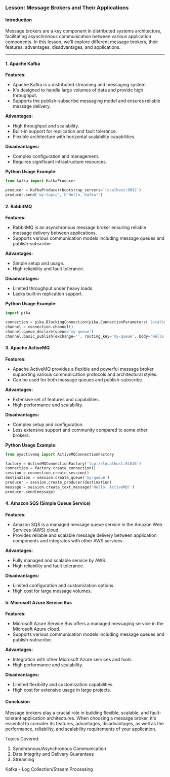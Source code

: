 ### Lesson: Message Brokers and Their Applications

#### Introduction

Message brokers are a key component in distributed systems architecture, facilitating asynchronous communication between various application components. In this lesson, we'll explore different message brokers, their features, advantages, disadvantages, and applications.

---

#### 1. Apache Kafka

**Features:**
- Apache Kafka is a distributed streaming and messaging system.
- It's designed to handle large volumes of data and provide high throughput.
- Supports the publish-subscribe messaging model and ensures reliable message delivery.

**Advantages:**
- High throughput and scalability.
- Built-in support for replication and fault tolerance.
- Flexible architecture with horizontal scalability capabilities.

**Disadvantages:**
- Complex configuration and management.
- Requires significant infrastructure resources.

**Python Usage Example:**
```python
from kafka import KafkaProducer

producer = KafkaProducer(bootstrap_servers='localhost:9092')
producer.send('my-topic', b'Hello, Kafka!')
```

#### 2. RabbitMQ

**Features:**
- RabbitMQ is an asynchronous message broker ensuring reliable message delivery between applications.
- Supports various communication models including message queues and publish-subscribe.

**Advantages:**
- Simple setup and usage.
- High reliability and fault tolerance.

**Disadvantages:**
- Limited throughput under heavy loads.
- Lacks built-in replication support.

**Python Usage Example:**
```python
import pika

connection = pika.BlockingConnection(pika.ConnectionParameters('localhost'))
channel = connection.channel()
channel.queue_declare(queue='my-queue')
channel.basic_publish(exchange='', routing_key='my-queue', body='Hello, RabbitMQ!')
```

#### 3. Apache ActiveMQ

**Features:**
- Apache ActiveMQ provides a flexible and powerful message broker supporting various communication protocols and architectural styles.
- Can be used for both message queues and publish-subscribe.

**Advantages:**
- Extensive set of features and capabilities.
- High performance and scalability.

**Disadvantages:**
- Complex setup and configuration.
- Less extensive support and community compared to some other brokers.

**Python Usage Example:**
```python
from pyactivemq import ActiveMQConnectionFactory

factory = ActiveMQConnectionFactory('tcp://localhost:61616')
connection = factory.create_connection()
session = connection.create_session()
destination = session.create_queue('my-queue')
producer = session.create_producer(destination)
message = session.create_text_message('Hello, ActiveMQ!')
producer.send(message)
```

#### 4. Amazon SQS (Simple Queue Service)

**Features:**
- Amazon SQS is a managed message queue service in the Amazon Web Services (AWS) cloud.
- Provides reliable and scalable message delivery between application components and integrates with other AWS services.

**Advantages:**
- Fully managed and scalable service by AWS.
- High reliability and fault tolerance.

**Disadvantages:**
- Limited configuration and customization options.
- High cost for large message volumes.

#### 5. Microsoft Azure Service Bus

**Features:**
- Microsoft Azure Service Bus offers a managed messaging service in the Microsoft Azure cloud.
- Supports various communication models including message queues and publish-subscribe.

**Advantages:**
- Integration with other Microsoft Azure services and tools.
- High performance and scalability.

**Disadvantages:**
- Limited flexibility and customization capabilities.
- High cost for extensive usage in large projects.

#### Conclusion

Message brokers play a crucial role in building flexible, scalable, and fault-tolerant application architectures. When choosing a message broker, it's essential to consider its features, advantages, disadvantages, as well as the performance, reliability, and scalability requirements of your application.

Topics Covered:
1) Synchronous/Asynchronous Communication
2) Data Integrity and Delivery Guarantees
3) Streaming

Kafka - Log Collection/Stream Processing